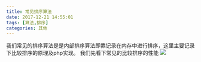 ```yaml
---
title: 常见排序算法
date: 2017-12-21 14:55:01
tags: [算法,排序]
categories: 其他
---
```


我们常见的排序算法是是内部排序算法即靠记录在内存中进行排序，这里主要记录下比较排序的原理及php实现。
我们先看下常见的比较排序的性能
![](http://ww1.sinaimg.cn/large/65ca5a5cly1ftog943olij20se0auacj&690)
<!--more-->
